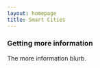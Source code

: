 ```yaml
---
layout: homepage
title: Smart Cities
---
```

### Getting more information

The more information blurb.
